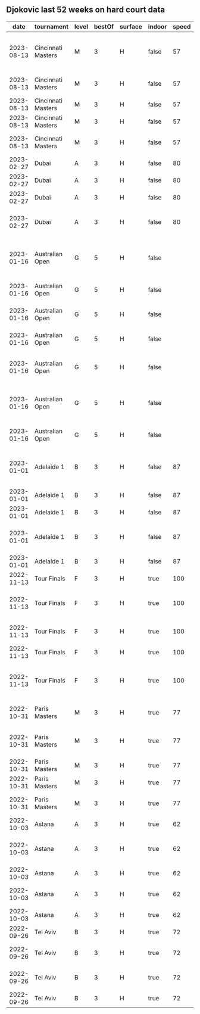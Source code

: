 ## Djokovic last 52 weeks on hard court data

|date      |tournament        |level|bestOf|surface|indoor|speed|round|winner_name              |winner_seed|winner_country_name|winner_country_id|winner_rank|winner_eloRatingDelta|winner_eloRating|loser_name                 |loser_seed|loser_country_name|loser_country_id|loser_rank|loser_eloRatingDelta|loser_eloRating|score             |loser_entry|outcome|winner_entry|
|----------|------------------|-----|------|-------|------|-----|-----|-------------------------|-----------|-------------------|-----------------|-----------|---------------------|----------------|---------------------------|----------|------------------|----------------|----------|--------------------|---------------|------------------|-----------|-------|------------|
|2023-08-13|Cincinnati Masters|M    |3     |H      |false |57   |F    |Novak Djokovic           |2          |Serbia             |SRB              |2          |9                    |2416            |Carlos Alcaraz Garfia      |1         |Spain             |ESP             |1         |-10                 |2339           |5-7 7-6(7) 7-6(4) |           |       |            |
|2023-08-13|Cincinnati Masters|M    |3     |H      |false |57   |SF   |Novak Djokovic           |2          |Serbia             |SRB              |2          |4                    |2412            |Alexander Zverev           |16        |Germany           |GER             |16        |-4                  |2156           |7-6(5) 7-5        |           |       |            |
|2023-08-13|Cincinnati Masters|M    |3     |H      |false |57   |QF   |Novak Djokovic           |2          |Serbia             |SRB              |2          |3                    |2409            |Taylor Harry Fritz         |9         |United States     |USA             |9         |-2                  |2080           |6-0 6-4           |           |       |            |
|2023-08-13|Cincinnati Masters|M    |3     |H      |false |57   |R16  |Novak Djokovic           |2          |Serbia             |SRB              |2          |2                    |2407            |Gael Monfils               |          |France            |FRA             |280       |-2                  |2012           |6-3 6-2           |PR         |       |            |
|2023-08-13|Cincinnati Masters|M    |3     |H      |false |57   |R32  |Novak Djokovic           |2          |Serbia             |SRB              |2          |2                    |2405            |Alejandro Davidovich Fokina|          |Spain             |ESP             |37        |-2                  |1993           |6-4 RET           |           |RET    |            |
|2023-02-27|Dubai             |A    |3     |H      |false |80   |SF   |Daniil Medvedev          |3          |Russian Federation |RUS              |7          |15                   |2232            |Novak Djokovic             |1         |Serbia            |SRB             |1         |-15                 |2448           |6-4 6-4           |           |       |            |
|2023-02-27|Dubai             |A    |3     |H      |false |80   |QF   |Novak Djokovic           |1          |Serbia             |SRB              |1          |2                    |2446            |Hubert Hurkacz             |5         |Poland            |POL             |11        |-2                  |2084           |6-3 7-5           |           |       |            |
|2023-02-27|Dubai             |A    |3     |H      |false |80   |R16  |Novak Djokovic           |1          |Serbia             |SRB              |1          |1                    |2445            |Tallon Griekspoor          |          |Netherlands       |NED             |39        |-1                  |1918           |6-2 6-3           |           |       |            |
|2023-02-27|Dubai             |A    |3     |H      |false |80   |R32  |Novak Djokovic           |1          |Serbia             |SRB              |1          |                     |2445            |Tomas Machac               |          |Czech Republic    |CZE             |120       |-1                  |1769           |6-3 3-6 7-6(1)    |Q          |       |            |
|2023-01-16|Australian Open   |G    |5     |H      |false |     |F    |Novak Djokovic           |4          |Serbia             |SRB              |5          |7                    |2438            |Stefanos Tsitsipas         |3         |Greece            |GRE             |4         |-7                  |2208           |6-3 7-6(4) 7-6(5) |           |       |            |
|2023-01-16|Australian Open   |G    |5     |H      |false |     |SF   |Novak Djokovic           |4          |Serbia             |SRB              |5          |3                    |2435            |Tommy Paul                 |          |United States     |USA             |35        |-3                  |2054           |7-5 6-1 6-2       |           |       |            |
|2023-01-16|Australian Open   |G    |5     |H      |false |     |QF   |Novak Djokovic           |4          |Serbia             |SRB              |5          |4                    |2431            |Andrey Rublev              |5         |Russian Federation|RUS             |6         |-5                  |2133           |6-1 6-2 6-4       |           |       |            |
|2023-01-16|Australian Open   |G    |5     |H      |false |     |R16  |Novak Djokovic           |4          |Serbia             |SRB              |5          |3                    |2428            |Alex De Minaur             |22        |Australia         |AUS             |24        |-3                  |2064           |6-2 6-1 6-2       |           |       |            |
|2023-01-16|Australian Open   |G    |5     |H      |false |     |R32  |Novak Djokovic           |4          |Serbia             |SRB              |5          |2                    |2426            |Grigor Dimitrov            |27        |Bulgaria          |BUL             |28        |-2                  |2003           |7-6(7) 6-3 6-4    |           |       |            |
|2023-01-16|Australian Open   |G    |5     |H      |false |     |R64  |Novak Djokovic           |4          |Serbia             |SRB              |5          |                     |2426            |Enzo Couacaud              |          |France            |FRA             |191       |-1                  |1739           |6-1 6-7(5) 6-2 6-0|Q          |       |            |
|2023-01-16|Australian Open   |G    |5     |H      |false |     |R128 |Novak Djokovic           |4          |Serbia             |SRB              |5          |1                    |2425            |Roberto Carballes Baena    |          |Spain             |ESP             |75        |-1                  |1841           |6-3 6-4 6-0       |           |       |            |
|2023-01-01|Adelaide 1        |B    |3     |H      |false |87   |F    |Novak Djokovic           |1          |Serbia             |SRB              |5          |2                    |2423            |Sebastian Korda            |          |United States     |USA             |33        |-3                  |2043           |6-7(8) 7-6(3) 6-4 |           |       |            |
|2023-01-01|Adelaide 1        |B    |3     |H      |false |87   |SF   |Novak Djokovic           |1          |Serbia             |SRB              |5          |4                    |2419            |Daniil Medvedev            |3         |Russian Federation|RUS             |7         |-4                  |2196           |6-3 6-4           |           |       |            |
|2023-01-01|Adelaide 1        |B    |3     |H      |false |87   |QF   |Novak Djokovic           |1          |Serbia             |SRB              |5          |2                    |2417            |Denis Shapovalov           |7         |Canada            |CAN             |18        |-2                  |2000           |6-3 6-4           |           |       |            |
|2023-01-01|Adelaide 1        |B    |3     |H      |false |87   |R16  |Novak Djokovic           |1          |Serbia             |SRB              |5          |                     |2417            |Quentin Halys              |          |France            |FRA             |64        |                    |1673           |7-6(3) 7-6(5)     |           |       |            |
|2023-01-01|Adelaide 1        |B    |3     |H      |false |87   |R32  |Novak Djokovic           |1          |Serbia             |SRB              |5          |                     |2417            |Constant Lestienne         |          |France            |FRA             |65        |-1                  |1788           |6-3 6-2           |           |       |            |
|2022-11-13|Tour Finals       |F    |3     |H      |true  |100  |F    |Novak Djokovic           |7          |Serbia             |SRB              |8          |4                    |2413            |Casper Ruud                |3         |Norway            |NOR             |4         |-4                  |2138           |7-5 6-3           |           |       |            |
|2022-11-13|Tour Finals       |F    |3     |H      |true  |100  |SF   |Novak Djokovic           |7          |Serbia             |SRB              |8          |3                    |2410            |Taylor Harry Fritz         |8         |United States     |USA             |9         |-4                  |2086           |7-6(5) 7-6(6)     |           |       |            |
|2022-11-13|Tour Finals       |F    |3     |H      |true  |100  |RR   |Novak Djokovic           |7          |Serbia             |SRB              |8          |5                    |2405            |Stefanos Tsitsipas         |2         |Greece            |GRE             |3         |-5                  |2158           |6-4 7-6(4)        |           |       |            |
|2022-11-13|Tour Finals       |F    |3     |H      |true  |100  |RR   |Novak Djokovic           |7          |Serbia             |SRB              |8          |3                    |2402            |Andrey Rublev              |6         |Russian Federation|RUS             |7         |-4                  |2124           |6-4 6-1           |           |       |            |
|2022-11-13|Tour Finals       |F    |3     |H      |true  |100  |RR   |Novak Djokovic           |7          |Serbia             |SRB              |8          |6                    |2396            |Daniil Medvedev            |4         |Russian Federation|RUS             |5         |-6                  |2217           |6-3 6-7(5) 7-6(2) |           |       |            |
|2022-10-31|Paris Masters     |M    |3     |H      |true  |77   |F    |Holger Vitus Nodskov Rune|           |Denmark            |DEN              |18         |22                   |2067            |Novak Djokovic             |6         |Serbia            |SRB             |7         |-21                 |2417           |3-6 6-3 7-5       |           |       |            |
|2022-10-31|Paris Masters     |M    |3     |H      |true  |77   |SF   |Novak Djokovic           |6          |Serbia             |SRB              |7          |4                    |2413            |Stefanos Tsitsipas         |5         |Greece            |GRE             |5         |-4                  |2161           |6-2 3-6 7-6(4)    |           |       |            |
|2022-10-31|Paris Masters     |M    |3     |H      |true  |77   |QF   |Novak Djokovic           |6          |Serbia             |SRB              |7          |1                    |2412            |Lorenzo Musetti            |          |Italy             |ITA             |23        |-1                  |1989           |6-0 6-3           |           |       |            |
|2022-10-31|Paris Masters     |M    |3     |H      |true  |77   |R16  |Novak Djokovic           |6          |Serbia             |SRB              |7          |3                    |2409            |Karen Khachanov            |          |Russian Federation|RUS             |19        |-3                  |2048           |6-4 6-1           |           |       |            |
|2022-10-31|Paris Masters     |M    |3     |H      |true  |77   |R32  |Novak Djokovic           |6          |Serbia             |SRB              |7          |1                    |2408            |Maxime Cressy              |          |France            |FRA             |34        |-1                  |1894           |7-6(1) 6-4        |           |       |            |
|2022-10-03|Astana            |A    |3     |H      |true  |62   |F    |Novak Djokovic           |4          |Serbia             |SRB              |7          |4                    |2404            |Stefanos Tsitsipas         |3         |Greece            |GRE             |6         |-4                  |2166           |6-3 6-4           |           |       |WC          |
|2022-10-03|Astana            |A    |3     |H      |true  |62   |SF   |Novak Djokovic           |4          |Serbia             |SRB              |7          |5                    |2399            |Daniil Medvedev            |2         |Russian Federation|RUS             |4         |-5                  |2215           |4-6 7-6(6) RET    |           |RET    |WC          |
|2022-10-03|Astana            |A    |3     |H      |true  |62   |QF   |Novak Djokovic           |4          |Serbia             |SRB              |7          |2                    |2397            |Karen Khachanov            |          |Russian Federation|RUS             |18        |-2                  |2057           |6-4 6-3           |           |       |WC          |
|2022-10-03|Astana            |A    |3     |H      |true  |62   |R16  |Novak Djokovic           |4          |Serbia             |SRB              |7          |2                    |2395            |Botic Van De Zandschulp    |          |Netherlands       |NED             |34        |-1                  |1990           |6-3 6-1           |           |       |WC          |
|2022-10-03|Astana            |A    |3     |H      |true  |62   |R32  |Novak Djokovic           |4          |Serbia             |SRB              |7          |1                    |2394            |Christian Garin            |          |Chile             |CHI             |81        |-1                  |1936           |6-1 6-1           |           |       |WC          |
|2022-09-26|Tel Aviv          |B    |3     |H      |true  |72   |F    |Novak Djokovic           |1          |Serbia             |SRB              |7          |3                    |2391            |Marin Cilic                |2         |Croatia           |CRO             |16        |-3                  |2067           |6-3 6-4           |           |       |            |
|2022-09-26|Tel Aviv          |B    |3     |H      |true  |72   |SF   |Novak Djokovic           |1          |Serbia             |SRB              |7          |                     |2391            |Roman Safiullin            |          |Russian Federation|RUS             |104       |-1                  |1842           |6-1 7-6(3)        |           |       |            |
|2022-09-26|Tel Aviv          |B    |3     |H      |true  |72   |QF   |Novak Djokovic           |1          |Serbia             |SRB              |7          |1                    |2390            |Vasek Pospisil             |          |Canada            |CAN             |149       |-1                  |1882           |7-6(5) 6-3        |LL         |       |            |
|2022-09-26|Tel Aviv          |B    |3     |H      |true  |72   |R16  |Novak Djokovic           |1          |Serbia             |SRB              |7          |1                    |2389            |Pablo Andujar              |          |Spain             |ESP             |115       |-1                  |1808           |6-0 6-3           |           |       |            |
